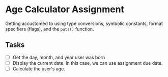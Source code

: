 # Age Calculator Assignment

Getting accustomed to using type conversions, symbolic constants, format specifiers (flags),
and the `puts()` function. 

## Tasks
- [ ] Get the day, month, and year user was born
- [ ] Display the current date. In this case, we can use assignment due date.
- [ ] Calculate the user's age.
